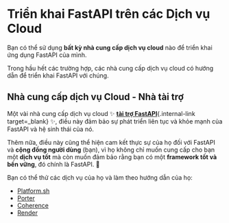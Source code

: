 # Triển khai FastAPI trên các Dịch vụ Cloud

Bạn có thể sử dụng **bất kỳ nhà cung cấp dịch vụ cloud** nào để triển khai ứng dụng FastAPI của mình.

Trong hầu hết các trường hợp, các nhà cung cấp dịch vụ cloud có hướng dẫn để triển khai FastAPI với chúng.

## Nhà cung cấp dịch vụ Cloud - Nhà tài trợ
Một vài nhà cung cấp dịch vụ cloud ✨ [**tài trợ FastAPI**](../help-fastapi.md#sponsor-the-author){.internal-link target=_blank} ✨, điều này đảm bảo sự phát triển liên tục và khỏe mạnh của FastAPI và hệ sinh thái của nó.

Thêm nữa, điều này cũng thể hiện cam kết thực sự của họ đối với FastAPI và **cộng đồng người dùng** (bạn), vì họ không chỉ muốn cung cấp cho bạn một **dịch vụ tốt** mà còn muốn đảm bảo rằng bạn có một **framework tốt và bền vững**, đó chính là FastAPI. 🙇

Bạn có thể thử các dịch vụ của họ và làm theo hướng dẫn của họ:

* <a href="https://docs.platform.sh/languages/python.html?utm_source=fastapi-signup&utm_medium=banner&utm_campaign=FastAPI-signup-June-2023" class="external-link" target="_blank">Platform.sh</a>
* <a href="https://docs.porter.run/language-specific-guides/fastapi" class="external-link" target="_blank">Porter</a>
* <a href="https://www.withcoherence.com/?utm_medium=advertising&utm_source=fastapi&utm_campaign=website" class="external-link" target="_blank">Coherence</a>
* <a href="https://docs.render.com/deploy-fastapi?utm_source=deploydoc&utm_medium=referral&utm_campaign=fastapi" class="external-link" target="_blank">Render</a>
